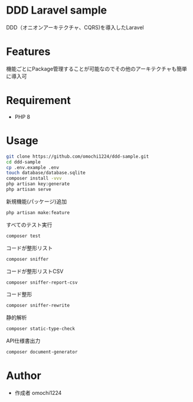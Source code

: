 # DDD Laravel sample

DDD（オニオンアーキテクチャ、CQRS)を導入したLaravel

# Features

機能ごとにPackage管理することが可能なのでその他のアーキテクチャも簡単に導入可

# Requirement

* PHP 8

# Usage

```bash
git clone https://github.com/omochi1224/ddd-sample.git
cd ddd-sample
cp .env.example .env
touch database/database.sqlite
composer install -vvv
php artisan key:generate
php artisan serve
```

新規機能(パッケージ)追加
```bash
php artisan make:feature
```

すべてのテスト実行
```bash
composer test
```

コードが整形リスト
```bash
composer sniffer
```

コードが整形リストCSV
```bash
composer sniffer-report-csv
```

コード整形
```bash
composer sniffer-rewrite
```

静的解析
```bash
composer static-type-check
```

API仕様書出力
```bash
composer document-generator
```



# Author

* 作成者 omochi1224
